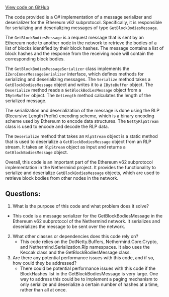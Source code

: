 [View code on GitHub](https://github.com/NethermindEth/nethermind/src/Nethermind/Nethermind.Network/P2P/Subprotocols/Eth/V62/Messages/GetBlockBodiesMessageSerializer.cs)

The code provided is a C# implementation of a message serializer and deserializer for the Ethereum v62 subprotocol. Specifically, it is responsible for serializing and deserializing messages of type `GetBlockBodiesMessage`. 

The `GetBlockBodiesMessage` is a request message that is sent by an Ethereum node to another node in the network to retrieve the bodies of a list of blocks identified by their block hashes. The message contains a list of block hashes and the response from the receiving node will contain the corresponding block bodies.

The `GetBlockBodiesMessageSerializer` class implements the `IZeroInnerMessageSerializer` interface, which defines methods for serializing and deserializing messages. The `Serialize` method takes a `GetBlockBodiesMessage` object and writes it to a `IByteBuffer` object. The `Deserialize` method reads a `GetBlockBodiesMessage` object from a `IByteBuffer` object. The `GetLength` method calculates the length of the serialized message.

The serialization and deserialization of the message is done using the RLP (Recursive Length Prefix) encoding scheme, which is a binary encoding scheme used by Ethereum to encode data structures. The `NettyRlpStream` class is used to encode and decode the RLP data.

The `Deserialize` method that takes an `RlpStream` object is a static method that is used to deserialize a `GetBlockBodiesMessage` object from an RLP stream. It takes an `RlpStream` object as input and returns a `GetBlockBodiesMessage` object.

Overall, this code is an important part of the Ethereum v62 subprotocol implementation in the Nethermind project. It provides the functionality to serialize and deserialize `GetBlockBodiesMessage` objects, which are used to retrieve block bodies from other nodes in the network.
## Questions: 
 1. What is the purpose of this code and what problem does it solve?
   - This code is a message serializer for the GetBlockBodiesMessage in the Ethereum v62 subprotocol of the Nethermind network. It serializes and deserializes the message to be sent over the network.
2. What other classes or dependencies does this code rely on?
   - This code relies on the DotNetty.Buffers, Nethermind.Core.Crypto, and Nethermind.Serialization.Rlp namespaces. It also uses the Keccak class and the GetBlockBodiesMessage class.
3. Are there any potential performance issues with this code, and if so, how could they be addressed?
   - There could be potential performance issues with this code if the BlockHashes list in the GetBlockBodiesMessage is very large. One way to address this could be to implement a paging mechanism to only serialize and deserialize a certain number of hashes at a time, rather than all at once.
